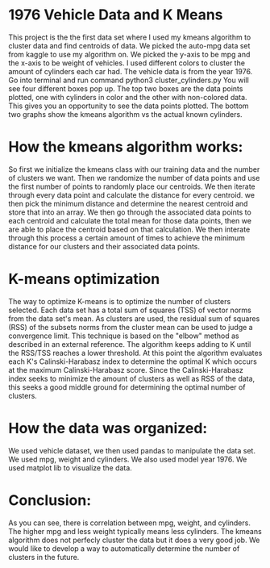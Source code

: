 # 1976 Vehicle Data and K Means
This project is the the first data set where I used my kmeans algorithm to cluster data and find centroids of data.
We picked the auto-mpg data set from kaggle to use my algorithm on.
We picked the y-axis to be mpg and the x-axis to be weight of vehicles.  I used different colors to cluster the amount of cylinders each car had.  The vehicle data is from the year 1976.
Go into terminal and run command python3 cluster_cylinders.py
You will see four different boxes pop up.  The top two boxes are the data points plotted,  one with cylinders in color and the other with non-colored data.  This gives you an opportunity to see the data points plotted.
The bottom two graphs show the kmeans algorithm vs the actual known cylinders.  

# How the kmeans algorithm works:
So first we initialize the kmeans class with our training data and the number of clusters we want.
Then we randomize the number of data points and use the first number of points to randomly place our centroids.
We then iterate through every data point and calculate the distance for every centroid.  we then pick the minimum distance and determine the nearest centroid and store that into an array.
We then go through the associated data points to each centroid and calculate the total mean for those data points,  then we are able to place the centroid based on that calculation.
We then interate through this process a certain amount of times to achieve the minimum distance for our clusters and their associated data points.

# K-means optimization
The way to optimize K-means is to optimize the number of clusters selected. Each data set has a total sum of squares (TSS) of vector norms from the data set's mean. As clusters are used, the residual sum of squares (RSS) of the subsets norms from the cluster mean can be used to judge a convergence limit. This technique is based on the "elbow" method as described in an external reference. The algorithm keeps adding to K until the RSS/TSS reaches a lower threshold. At this point the algorithm evaluates each K's Calinski-Harabasz index to determine the optimal K which occurs at the maximum Calinski-Harabasz score. Since the Calinski-Harabasz index seeks to minimize the amount of clusters as well as RSS of the data, this seeks a good middle ground for determining the optimal number of clusters. 

# How the data was organized:
We used vehicle dataset,  we then used pandas to manipulate the data set.  We used mpg, weight and cylinders.  We also used model year 1976.
We used matplot lib to visualize the data.

# Conclusion:
As you can see, there is correlation between mpg, weight, and cylinders.  The higher mpg and less weight typically means less cylinders.  The kmeans algorithm does not perfecly cluster the data but it does a very good job.  We would like to develop a way to automatically determine the number of clusters in the future.
